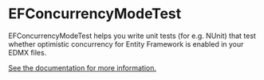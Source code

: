 EFConcurrencyModeTest
=====================

EFConcurrencyModeTest helps you write unit tests (for e.g. NUnit) that test
whether optimistic concurrency for Entity Framework is enabled in your EDMX
files.

<a href="http://wezeku.github.io/EFConcurrencyModeTest" target="_blank">See the documentation for more information.</a>
